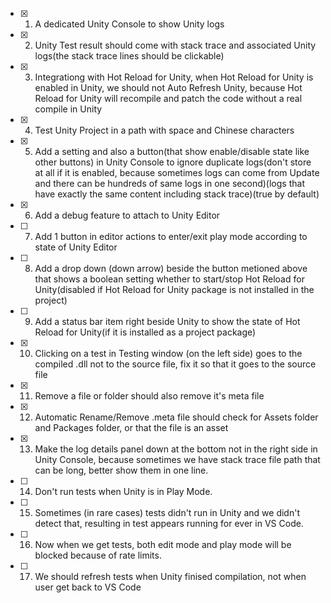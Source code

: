 - [x] 1. A dedicated Unity Console to show Unity logs
- [x] 2. Unity Test result should come with stack trace and associated Unity logs(the stack trace lines should be clickable)
- [x] 3. Integrationg with Hot Reload for Unity, when Hot Reload for Unity is enabled in Unity, we should not Auto Refresh Unity, because Hot Reload for Unity will recompile and patch the code without a real compile in Unity
- [x] 4. Test Unity Project in a path with space and Chinese characters
- [x] 5. Add a setting and also a button(that show enable/disable state like other buttons) in Unity Console to ignore duplicate logs(don't store at all if it is enabled, because sometimes logs can come from Update and there can be hundreds of same logs in one second)(logs that have exactly the same content including stack trace)(true by default)
- [x] 6. Add a debug feature to attach to Unity Editor
- [ ] 7. Add 1 button in editor actions to enter/exit play mode according to state of Unity Editor
- [ ] 8. Add a drop down (down arrow) beside the button metioned above that shows a boolean setting whether to start/stop Hot Reload for Unity(disabled if Hot Reload for Unity package is not installed in the project) 
- [ ] 9. Add a status bar item right beside Unity to show the state of Hot Reload for Unity(if it is installed as a project package)
- [x] 10. Clicking on a test in Testing window (on the left side) goes to the compiled .dll not to the source file, fix it so that it goes to the source file
- [x] 11. Remove a file or folder should also remove it's meta file
- [x] 12. Automatic Rename/Remove .meta file should check for Assets folder and Packages folder, or that the file is an asset
- [x] 13. Make the log details panel down at the bottom not in the right side in Unity Console, because sometimes we have stack trace file path that can be long, better show them in one line.
- [ ] 14. Don't run tests when Unity is in Play Mode.
- [ ] 15. Sometimes (in rare cases) tests didn't run in Unity and we didn't detect that, resulting in test appears running for ever in VS Code.
- [ ] 16. Now when we get tests, both edit mode and play mode will be blocked because of rate limits.
- [ ] 17. We should refresh tests when Unity finised compilation, not when user get back to VS Code